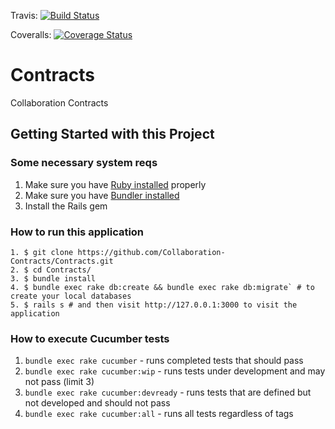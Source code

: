 Travis:
[![Build Status](https://travis-ci.org/Collaboration-Contracts/Contracts.svg?branch=master)](https://travis-ci.org/Collaboration-Contracts/Contracts)


Coveralls: [![Coverage Status](https://coveralls.io/repos/github/Collaboration-Contracts/Contracts/badge.svg)](https://coveralls.io/github/Collaboration-Contracts/Contracts)

# Contracts
Collaboration Contracts

## Getting Started with this Project

### Some necessary system reqs
1. Make sure you have [Ruby installed](https://www.ruby-lang.org/en/documentation/installation/) properly
2. Make sure you have [Bundler installed](http://bundler.io/)
3. Install the Rails gem


### How to run this application
```
1. $ git clone https://github.com/Collaboration-Contracts/Contracts.git
2. $ cd Contracts/
3. $ bundle install
4. $ bundle exec rake db:create && bundle exec rake db:migrate` # to create your local databases
5. $ rails s # and then visit http://127.0.0.1:3000 to visit the application
```

### How to execute Cucumber tests
1. `bundle exec rake cucumber` - runs completed tests that should pass
2. `bundle exec rake cucumber:wip` - runs tests under development and may not pass (limit 3)
3. `bundle exec rake cucumber:devready` - runs tests that are defined but not developed and should not pass
4. `bundle exec rake cucumber:all` - runs all tests regardless of tags
